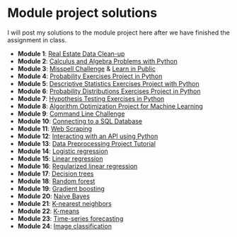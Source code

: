 # Module project solutions

I will post my solutions to the module project here after we have finished the assignment in class.

- **Module 1**: [Real Estate Data Clean-up](https://github.com/4GeeksAcademy/gperdrizet-realestate-datacleanup-exercise/blob/main/project.ipynb)
- **Module 2**: [Calculus and Algebra Problems with Python](https://github.com/4GeeksAcademy/gperdrizet-calculus-and-algebra-problems-with-python/blob/main/notebook/problems.ipynb)
- **Module 3**: [Misspell Challenge](https://github.com/4GeeksAcademy/realestate-datacleanup-exercise/pull/57) & [Learn in Public](https://github.com/4GeeksAcademy/4GeeksAcademy/pull/1404)
- **Module 4**: [Probability Exercises Project in Python](https://github.com/4GeeksAcademy/gerdrizet-probability-exercises-project-in-python/blob/main/notebook/problems.ipynb)
- **Module 5**: [Descriptive Statistics Exercises Project with Python](https://github.com/4GeeksAcademy/perdrizet-descriptive-statistics-exercises-project-with-python/blob/main/notebook/problems.ipynb)
- **Module 6**: [Probability Distributions Exercises Project in Python](https://github.com/4GeeksAcademy/gperdrizet-probability-distribution-exercises-project-with-python/blob/main/notebook/problems.ipynb)
- **Module 7**: [Hypothesis Testing Exercises in Python](https://github.com/4GeeksAcademy/gperdrizet-hypothesis-testing-exercises-project-with-python/blob/main/notebook/problems.ipynb)
- **Module 8**: [Algorithm Optimization Project for Machine Learning](https://github.com/4GeeksAcademy/gperdrizet-algorithm-optimization-project-machine-learning/blob/main/notebook/problems.ipynb)
- **Module 9**: [Command Line Challenge](https://github.com/4GeeksAcademy/gperdrizet-exercise-terminal-challenge)
- **Module 10**: [Connecting to a SQL Database](https://github.com/4GeeksAcademy/gperdrizet-connecting-to-a-sql-database-project/blob/main/src/app.py)
- **Module 11**: [Web Scraping](https://github.com/4GeeksAcademy/gperdrizet-web-scraping-project-tutorial/blob/main/src/app.py)
- **Module 12**: [Interacting with an API using Python](https://github.com/4GeeksAcademy/gperdrizet-interacting-with-api-python-project-tutorial/blob/main/src/app.py)
- **Module 13**: [Data Preprocessing Project Tutorial](https://github.com/gperdrizet/gperdrizet-data-preprocessing-project-tutorial/tree/main/solution)
- **Module 14**: [Logistic regression](https://github.com/4GeeksAcademy/gperdrizet-logistic-regression-project/blob/main/src/solution.ipynb)
- **Module 15**: [Linear regression](https://github.com/4GeeksAcademy/gperdrizet-linear-regression/blob/main/src/solution.ipynb)
- **Module 16**: [Regularized linear regression](https://github.com/4GeeksAcademy/gperdrizet-regularized-linear-regression/blob/main/src/solution.ipynb)
- **Module 17**: [Decision trees](https://github.com/4GeeksAcademy/gperdrizet-diabetes-prediction/blob/main/src/01-decision_tree_solution.ipynb)
- **Module 18**: [Random forest](https://github.com/4GeeksAcademy/gperdrizet-diabetes-prediction/blob/main/src/02-random_forest_solution.ipynb)
- **Module 19**: [Gradient boosting](https://github.com/4GeeksAcademy/gperdrizet-diabetes-prediction/blob/main/src/03-gradient_boosting_solution.ipynb)
- **Module 20**: [Naive Bayes](https://github.com/4GeeksAcademy/gperdrizet-naive-bayes-project/blob/main/src/solution.ipynb)
- **Module 21**: [K-nearest neighbors](https://github.com/4GeeksAcademy/gperdrizet-k-nearest-neighbors/blob/main/src/solution.ipynb)
- **Module 22**: [K-means](https://github.com/4GeeksAcademy/gperdrizet-k-means/blob/main/src/solution.ipynb)
- **Module 23**: [Time-series forecasting](https://github.com/4GeeksAcademy/gperdrizet-time-series-project/blob/main/src/solution.ipynb)
- **Module 24**: [Image classification](https://github.com/4GeeksAcademy/gperdrizet-image-classification/blob/main/src/solution.ipynb)